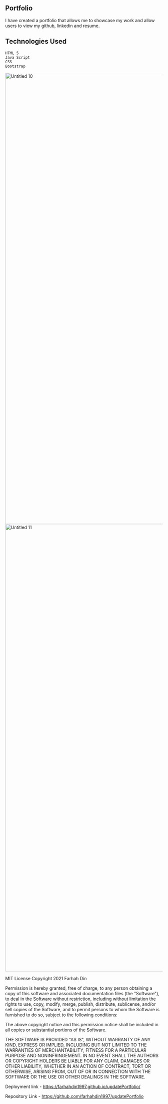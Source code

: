 ## Portfolio

I have created a portfolio that allows me to showcase my work and allow users to view my github, linkedin and resume.

## Technologies Used

```
HTML 5
Java Script
CSS
Bootstrap

```
<img width="1439" alt="Untitled 10" src="https://user-images.githubusercontent.com/81389441/154738195-f363ad3b-b35b-4834-bbee-a4cd7491e677.png"> 
<br>

<img width="1427" alt="Untitled 11" src="https://user-images.githubusercontent.com/81389441/154738199-127df772-eb6b-43c2-95db-7391564661fb.png">


MIT License Copyright 2021 Farhah Din

Permission is hereby granted, free of charge, to any person obtaining a copy of this software and associated documentation files (the "Software"), to deal in the Software without restriction, including without limitation the rights to use, copy, modify, merge, publish, distribute, sublicense, and/or sell copies of the Software, and to permit persons to whom the Software is furnished to do so, subject to the following conditions:

The above copyright notice and this permission notice shall be included in all copies or substantial portions of the Software.

THE SOFTWARE IS PROVIDED "AS IS", WITHOUT WARRANTY OF ANY KIND, EXPRESS OR IMPLIED, INCLUDING BUT NOT LIMITED TO THE WARRANTIES OF MERCHANTABILITY, FITNESS FOR A PARTICULAR PURPOSE AND NONINFRINGEMENT. IN NO EVENT SHALL THE AUTHORS OR COPYRIGHT HOLDERS BE LIABLE FOR ANY CLAIM, DAMAGES OR OTHER LIABILITY, WHETHER IN AN ACTION OF CONTRACT, TORT OR OTHERWISE, ARISING FROM, OUT OF OR IN CONNECTION WITH THE SOFTWARE OR THE USE OR OTHER DEALINGS IN THE SOFTWARE. 

Deployment link - https://farhahdin1997.github.io/updatePortfolio/

Repository Link - https://github.com/farhahdin1997/updatePortfolio
